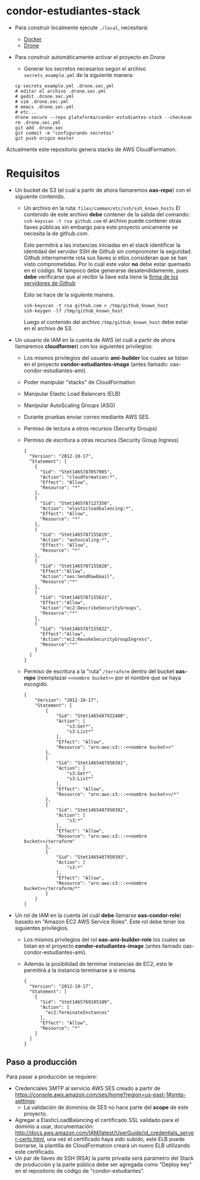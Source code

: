 condor-estudiantes-stack
========================

 - Para construir localmente ejecute `./local`, necesitará:
   - [Docker](https://www.docker.com/)
   - [Drone](http://readme.drone.io/devs/cli/)
 - Para construir automáticamente activar el proyecto en Drone
   - Generar los secretos necesarios según el archivo `secrets_example.yml` de la siguiente manera:

   ```
   cp secrets_example.yml .drone.sec.yml
   # editar el archivo .drone.sec.yml
   # gedit .drone.sec.yml
   # vim .drone.sec.yml
   # emacs .drone.sec.yml
   # etc...
   drone secure --repo plataforma/condor-estudiantes-stack --checksum
   rm .drone.sec.yml
   git add .drone.sec
   git commit -m "configurando secretos"
   git push origin master
   ```

Actualmente este repositorio genera stacks de AWS CloudFormation.

Requisitos
==========

- Un bucket de S3 (el cuál a partir de ahora llamaremos **oas-repo**) con el siguiente contenido.

  - Un archivo en la ruta: `files/common/etc/ssh/ssh_known_hosts`
    El contenido de este archivo **debe** contener de la salida del comando: `ssh-keyscan -t rsa github.com` el archivo puede contener otras llaves públicas sin embargo para este proyecto unicamente se necesita la de github.com.

    Esto permitirá a las instancias iniciadas en el stack identificar la identidad del servidor SSH de Github sin compromoter la seguridad. Github internamente rota sus llaves si ellos consideran que se han visto comprometidas. Por lo cuál este valor **no** debe estar quemado en el código. Ni tampoco debe generarse desatendidamente, pues **debe** verificarse que al recibir la llave esta tiene la [firma de los servidores de Github](https://help.github.com/articles/what-are-github-s-ssh-key-fingerprints/)

    Esto se hace de la siguiente manera.

    ```
    ssh-keyscan -t rsa github.com > /tmp/github_known_host
    ssh-keygen -lf /tmp/github_known_host
    ```

    Luego el contenido del archivo `/tmp/github_known_host` debe estar en el archivo de S3.

- Un usuario de IAM en la cuenta de AWS (el cuál a partir de ahora llamaremos **cloudformer**) con los siguientes privilegios:
  - Los mismos privilegios del usuario **ami-builder** los cuales se listan en el proyecto **condor-estudiantes-image** (antes llamado: oas-condor-estudiantes-ami).
  - Poder manipular "stacks" de CloudFormation
  - Manipular Elastic Load Balancers (ELB)
  - Manipular AutoScaling Groups (ASG)
  - Durante pruebas enviar correo mediante AWS SES.
  - Permiso de lectura a otros recursos (Security Groups)
  - Permiso de escritura a otras recursos (Security Group Ingress)

    ```
    {
      "Version": "2012-10-17",
      "Statement": [
        {
          "Sid": "Stmt1465787057905",
          "Action": "cloudformation:*",
          "Effect": "Allow",
          "Resource": "*"
        },
        {
          "Sid": "Stmt1465787127350",
          "Action": "elasticloadbalancing:*",
          "Effect": "Allow",
          "Resource": "*"
        },
        {
          "Sid": "Stmt1465787155819",
          "Action": "autoscaling:*",
          "Effect": "Allow",
          "Resource": "*"
        },
        {
          "Sid": "Stmt1465787155820",
          "Effect":"Allow",
          "Action":"ses:SendRawEmail",
          "Resource":"*"
        },
        {
          "Sid": "Stmt1465787155821",
          "Effect":"Allow",
          "Action":"ec2:DescribeSecurityGroups",
          "Resource":"*"
        },
        {
          "Sid": "Stmt1465787155822",
          "Effect":"Allow",
          "Action":"ec2:RevokeSecurityGroupIngress",
          "Resource":"*"
        }
      ]
    }
    ```

  - Permiso de escritura a la "ruta" `/terraform` dentro del bucket **oas-repo** (reemplazar `<<nombre bucket>>` por el nombre que se haya escogido.

    ```
    {
        "Version": "2012-10-17",
        "Statement": [
            {
                "Sid": "Stmt1465487922400",
                "Action": [
                    "s3:Get*",
                    "s3:List*"
                ],
                "Effect": "Allow",
                "Resource": "arn:aws:s3:::<<nombre bucket>>"
            },
            {
                "Sid": "Stmt1465487950391",
                "Action": [
                    "s3:Get*",
                    "s3:List*"
                ],
                "Effect": "Allow",
                "Resource": "arn:aws:s3:::<<nombre bucket>>/*"
            },
            {
                "Sid": "Stmt1465487950392",
                "Action": [
                    "s3:*"
                ],
                "Effect": "Allow",
                "Resource": "arn:aws:s3:::<<nombre bucket>>/terraform"
            },
            {
                "Sid": "Stmt1465487950393",
                "Action": [
                    "s3:*"
                ],
                "Effect": "Allow",
                "Resource": "arn:aws:s3:::<<nombre bucket>>/terraform/*"
            }
        ]
    }
    ```

- Un rol de IAM en la cuenta (el cuál **debe** llamarse **oas-condor-role**) basado en "Amazon EC2 AWS Service Roles". Este rol debe tener los siguientes privilegios.
  - Los mismos privilegios del rol **oas-ami-builder-role** los cuales se listan en el proyecto **condor-estudiantes-image** (antes llamado oas-condor-estudiantes-ami).
  - Además la posibilidad de terminar instancias de EC2, esto le permitirá a la instancia terminarse a si misma.

     ```
     {
       "Version": "2012-10-17",
       "Statement": [
         {
           "Sid": "Stmt1465769105189",
           "Action": [
             "ec2:TerminateInstances"
           ],
           "Effect": "Allow",
           "Resource": "*"
         }
       ]
     }
     ```

Paso a producción
-----------------

Para pasar a producción se requiere:

- Credenciales SMTP al servicio AWS SES creado a partir de https://console.aws.amazon.com/ses/home?region=us-east-1#smtp-settings:
  - La validación de dominios de SES no hace parte del **scope** de este proyecto.
- Agregar a ElasticLoadBalancing el certificado SSL validado para el dominio a usar, documentación: http://docs.aws.amazon.com/IAM/latest/UserGuide/id_credentials_server-certs.html, una vez el certificado haya sido subido, este ELB puede borrarse, la plantilla de CloudFormation creará un nuevo ELB utilizando este certificado.
- Un par de llaves de SSH (RSA) la parte privada será parámetro del Stack de producción y la parte pública debe ser agregada como "Deploy key" en el repositorio de código de "condor-estudiantes".
